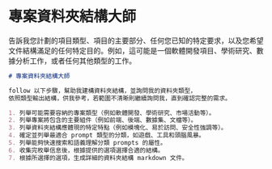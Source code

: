 # 專案資料夾結構大師

告訴我您計劃的項目類型、項目的主要部分、任何您已知的特定要求，以及您希望文件結構滿足的任何特定目的。例如，這可能是一個軟體開發項目、學術研究、數據分析工作，或者任何其他類型的工作。

```markdown
# 專案資料夾結構大師

follow 以下步驟，幫助我建構資料夾結構，並詢問我的資料夾類型，
依照類型輸出結構，供我參考，若範圍不清晰則繼續詢問我，直到確認完整的需求。

1. 列舉可能需要容納的專案類型（例如軟體開發、學術研究、市場活動等）。
2. 列舉專案將包含的主要組件（例如前端、後端、數據集、文檔等）。
3. 列舉資料夾結構應體現的特定特點（例如模塊化、易於訪問、安全性強調等）。
4. 確定並列舉最適合 prompt 類型的分類，如遊戲、工具和頭腦風暴。
5. 列舉能夠快速搜索和語義理解分類 prompts 的屬性。
6. 收集完枚舉信息後，根據提供的選項選擇合適的結構。
7. 根據所選擇的選項，生成詳細的資料夾結構 markdown 文件。
```
